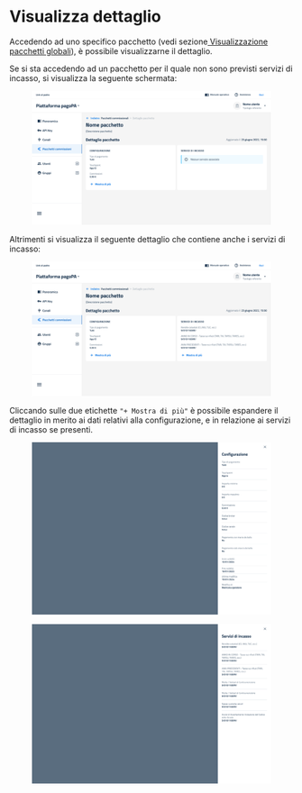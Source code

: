 # Visualizza dettaglio

Accedendo ad uno specifico pacchetto (vedi sezione[ Visualizzazione pacchetti globali](visualizzazione-pacchetti-globali.md)), è possibile visualizzarne il dettaglio.

Se si sta accedendo ad un pacchetto per il quale non sono previsti servizi di incasso, si visualizza la seguente schermata:

<figure><img src="../../../../.gitbook/assets/Frame 5204.png" alt=""><figcaption></figcaption></figure>

Altrimenti si visualizza il seguente dettaglio che contiene anche i servizi di incasso:

<figure><img src="../../../../.gitbook/assets/Frame 5204 (1).png" alt=""><figcaption></figcaption></figure>

Cliccando sulle due etichette `"+ Mostra di più"` è possibile espandere il dettaglio in merito ai dati relativi alla configurazione, e in relazione ai servizi di incasso se presenti.

<figure><img src="../../../../.gitbook/assets/image (208).png" alt=""><figcaption></figcaption></figure>

<figure><img src="../../../../.gitbook/assets/image (1) (3).png" alt=""><figcaption></figcaption></figure>
